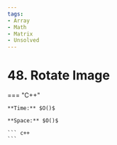 ```yaml
---
tags:
- Array
- Math
- Matrix
- Unsolved
---
```



# 48. Rotate Image

=== "C++"

    **Time:** $O()$

    **Space:** $O()$

    ``` c++
    ```